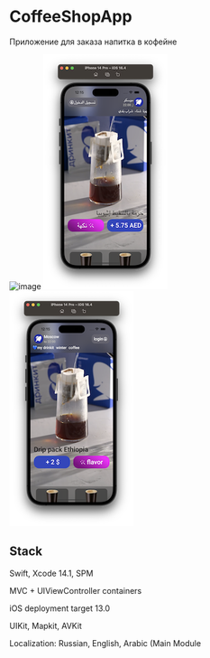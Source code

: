 # CoffeeShopApp

Приложение для заказа напитка в кофейне

![image](https://github.com/enalni/CoffeeShopApp/blob/main/Demo%20gif/demo.gif)
![image](https://github.com/enalni/CoffeeShopApp/blob/main/Demo%20gif/arab%20screen.png)
![image](https://github.com/enalni/CoffeeShopApp/blob/main/Demo%20gif/english%20screen.png)

## Stack

Swift, Xcode 14.1, SPM

MVC + UIViewController containers

iOS deployment target 13.0

UIKit, Mapkit, AVKit

Localization: Russian, English, Arabic (Main Module
